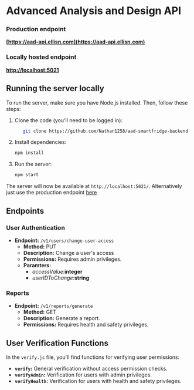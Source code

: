# Advanced Analysis and Design API

### Production endpoint
**[https://aad-api.ellisn.com](https://aad-api.ellisn.com)**
### Locally hosted endpoint
**[http://localhost:5021](http://localhost:5021)**

## Running the server locally

To run the server, make sure you have Node.js installed. Then, follow these steps:

1. Clone the code (you'll need to be logged in):
    ```bash
       git clone https://github.com/Nathan1258/aad-smartfridge-backend
    ```

2. Install dependencies:
   ```bash
   npm install
   ```
3. Run the server:

    ```bash
   npm start
   ```
The server will now be available at `http://localhost:5021/`. Alternatively just use the production endpoint [here](https://aad-api.ellisn.com)


## Endpoints

### User Authentication

- **Endpoint:** `/v1/users/change-user-access`
  - **Method:** PUT
  - **Description:** Change a user's access
  - **Permissions:** Requires admin privileges.
  - **Paramters:**
    - *accessValue*:**integer**
    - *userIDToChange*:**string**

### Reports

- **Endpoint:** `/v1/reports/generate`
  - **Method:** GET
  - **Description:** Generate a report.
  - **Permissions:** Requires health and safety privileges.

## User Verification Functions

In the `verify.js` file, you'll find functions for verifying user permissions:

- **`verify`:** General verification without access permission checks.
- **`verifyAdmin`:** Verification for users with admin privileges.
- **`verifyHealth`:** Verification for users with health and safety privileges.
